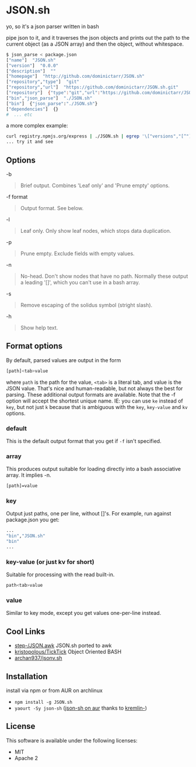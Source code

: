 # JSON.sh

yo, so it's a json parser written in bash

pipe json to it, and it traverses the json objects and prints out the 
path to the current object (as a JSON array) and then the object, without whitespace.

``` bash
$ json_parse < package.json
["name"]  "JSON.sh"
["version"]  "0.0.0"
["description"]  ""
["homepage"]  "http://github.com/dominictarr/JSON.sh"
["repository","type"]  "git"
["repository","url"]  "https://github.com/dominictarr/JSON.sh.git"
["repository"]  {"type":"git","url":"https://github.com/dominictarr/JSON.sh.git"}
["bin","json_parse"]  "./JSON.sh"
["bin"]  {"json_parse":"./JSON.sh"}
["dependencies"]  {}
#  ... etc
```

a more complex example:

``` bash
curl registry.npmjs.org/express | ./JSON.sh | egrep '\["versions","[^"]*"\]'
... try it and see
```

## Options

-b
> Brief output. Combines 'Leaf only' and 'Prune empty' options.

-f format
> Output format. See below.

-l
> Leaf only. Only show leaf nodes, which stops data duplication.

-p
> Prune empty. Exclude fields with empty values.

-n
> No-head. Don't show nodes that have no path. Normally these output a leading '[]', which you can't use in a bash array.

-s
> Remove escaping of the solidus symbol (stright slash).

-h
> Show help text.

## Format options
By default, parsed values are output in the form

``` bash
[path]<tab>value
```

where ```path``` is the path for the value, ```<tab>``` is a literal tab, and value is the JSON value. That's nice and human-readable, but not always the best for parsing. These additional output formats are available. Note that the -f option will accept the shortest unique name. IE: you can use ```ke``` instead of ```key```, but not just ```k``` because that is ambiguous with the ```key```, ```key-value``` and ```kv``` options.

### default
This is the default output format that you get if ```-f``` isn't specified.

### array
This produces output suitable for loading directly into a bash associative array. It implies -n.

```bash
[path]=value
```

### key
Output just paths, one per line, without []'s. For example, run against package.json you get:

``` bash
...
"bin","JSON.sh"
"bin"
...
```

### key-value (or just kv for short)
Suitable for processing with the read built-in.

``` bash
path<tab>value
```

### value
Similar to key mode, except you get values one-per-line instead.

## Cool Links

* [step-/JSON.awk](https://github.com/step-/JSON.awk) JSON.sh ported to awk
* [kristopolous/TickTick](https://github.com/kristopolous/TickTick) Object Oriented BASH
* [archan937/jsonv.sh](https://github.com/archan937/jsonv.sh)

## Installation

install via npm or from AUR on archlinux

* `npm install -g JSON.sh`
* `yaourt -Sy json-sh`
  ([json-sh on aur](https://aur.archlinux.org/packages/json-sh/)
  thanks to [kremlin-](https://github.com/kremlin-))

## License

This software is available under the following licenses:

  * MIT
  * Apache 2
